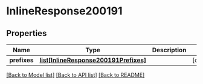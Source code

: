 # InlineResponse200191

## Properties
Name | Type | Description | Notes
------------ | ------------- | ------------- | -------------
**prefixes** | [**list[InlineResponse200191Prefixes]**](InlineResponse200191Prefixes.md) |  | [optional] 

[[Back to Model list]](../README.md#documentation-for-models) [[Back to API list]](../README.md#documentation-for-api-endpoints) [[Back to README]](../README.md)

